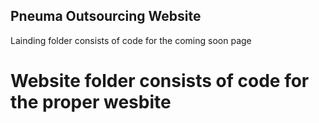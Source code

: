 ## Pneuma Outsourcing Website
Lainding folder consists of code for the coming soon page


# Website folder consists of code for the proper wesbite
